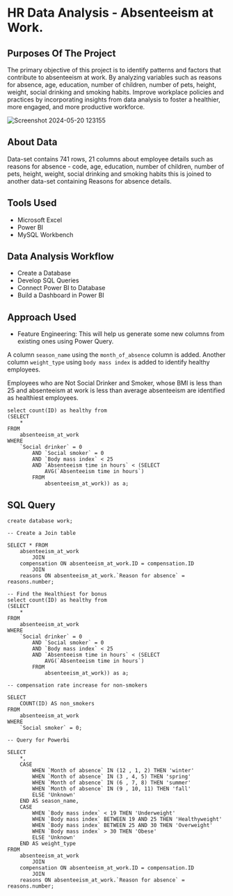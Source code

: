 # HR Data Analysis - Absenteeism at Work.

## Purposes Of The Project

The primary objective of this project is to identify patterns and factors that contribute to absenteeism at work. By analyzing variables such as reasons for absence, age, education, number of children, number of pets, height, weight, social drinking and smoking habits. Improve workplace policies and practices by incorporating insights from data analysis to foster a healthier, more engaged, and more productive workforce.


![Screenshot 2024-05-20 123155](https://github.com/Kanakgiri/HR-Data-Analysis---Absenteeism-at-Work./assets/171118310/f9806d9a-54d3-43e1-b6ef-a1e19dab745f)


## About Data

Data-set contains 741 rows, 21 columns about employee details such as reasons for absence - code, age, education, number of children, number of pets, height, weight, social drinking and smoking habits this is joined to another data-set containing Reasons for absence details.

## Tools Used

- Microsoft Excel
- Power BI
- MySQL Workbench

## Data Analysis Workflow

- Create a Database
- Develop SQL Queries
- Connect Power BI to Database
- Build a Dashboard in Power BI

## Approach Used

- Feature Engineering: This will help us generate some new columns from existing ones using Power Query.

A column `season_name` using the `month_of_absence` column is added. Another column `weight_type` using `body mass index` is added to identify healthy employees.

Employees who are Not Social Drinker and Smoker, whose BMI is less than 25 and absenteeism at work is less than average absenteeism are identified as healthiest employees.

```
select count(ID) as healthy from
(SELECT 
    *
FROM
    absenteeism_at_work
WHERE
    `Social drinker` = 0
        AND `Social smoker` = 0
        AND `Body mass index` < 25
        AND `Absenteeism time in hours` < (SELECT 
            AVG(`Absenteeism time in hours`)
        FROM
            absenteeism_at_work)) as a;

```


## SQL Query

```
create database work;

-- Create a Join table

SELECT * FROM
    absenteeism_at_work
        JOIN
    compensation ON absenteeism_at_work.ID = compensation.ID
        JOIN
    reasons ON absenteeism_at_work.`Reason for absence` = reasons.number;

-- Find the Healthiest for bonus
select count(ID) as healthy from
(SELECT 
    *
FROM
    absenteeism_at_work
WHERE
    `Social drinker` = 0
        AND `Social smoker` = 0
        AND `Body mass index` < 25
        AND `Absenteeism time in hours` < (SELECT 
            AVG(`Absenteeism time in hours`)
        FROM
            absenteeism_at_work)) as a;

-- compensation rate increase for non-smokers

SELECT 
    COUNT(ID) AS non_smokers
FROM
    absenteeism_at_work
WHERE
    `Social smoker` = 0;

-- Query for Powerbi

SELECT 
    *,
    CASE
        WHEN `Month of absence` IN (12 , 1, 2) THEN 'winter'
        WHEN `Month of absence` IN (3 , 4, 5) THEN 'spring'
        WHEN `Month of absence` IN (6 , 7, 8) THEN 'summer'
        WHEN `Month of absence` IN (9 , 10, 11) THEN 'fall'
        ELSE 'Unknown'
    END AS season_name,
    CASE
        WHEN `Body mass index` < 19 THEN 'Underweight'
        WHEN `Body mass index` BETWEEN 19 AND 25 THEN 'Healthyweight'
        WHEN `Body mass index` BETWEEN 25 AND 30 THEN 'Overweight'
        WHEN `Body mass index` > 30 THEN 'Obese'
        ELSE 'Unknown'
    END AS weight_type
FROM
    absenteeism_at_work
        JOIN
    compensation ON absenteeism_at_work.ID = compensation.ID
        JOIN
    reasons ON absenteeism_at_work.`Reason for absence` = reasons.number;

```
